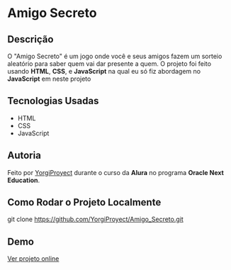 # Amigo Secreto

## Descrição

O "Amigo Secreto" é um jogo onde você e seus amigos fazem um sorteio aleatório para saber quem vai dar presente a quem. O projeto foi feito usando **HTML**, **CSS**, e **JavaScript** na qual eu só fiz abordagem no **JavaScript** em neste projeto

## Tecnologias Usadas

- HTML
- CSS
- JavaScript

## Autoria

Feito por [YorgiProyect](https://github.com/YorgiProyect) durante o curso da **Alura** no programa **Oracle Next Education**.


## Como Rodar o Projeto Localmente
git clone https://github.com/YorgiProyect/Amigo_Secreto.git

## Demo
[Ver projeto online](https://portafolio-teste1.vercel.app)




